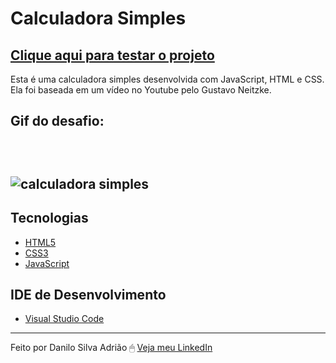 # Calculadora Simples

<a href="https://danilosilvaadriao.github.io/Calculadora-Simples/"><h2>Clique aqui para testar o projeto</h2></a>

Esta é uma calculadora simples desenvolvida com JavaScript, HTML e CSS. Ela foi baseada em um vídeo no Youtube pelo Gustavo Neitzke.
<br>

<h2> Gif do desafio: <h2> <br>

![calculadora simples](https://user-images.githubusercontent.com/82722083/154388064-c529a8d5-4b7c-4792-a8df-b4816e234b10.gif)

  
   ## Tecnologias
  - [HTML5](https://html.spec.whatwg.org/multipage/)
  - [CSS3](https://www.w3.org/TR/css3-roadmap/)
  - [JavaScript](https://developer.mozilla.org/pt-BR/docs/Web/JavaScript)
  
  ## IDE de Desenvolvimento
  - [Visual Studio Code](https://code.visualstudio.com/)
  
  ---
  
Feito por Danilo Silva Adrião 🖱 [Veja meu LinkedIn](https://www.linkedin.com/in/danilosilvaadriao)
